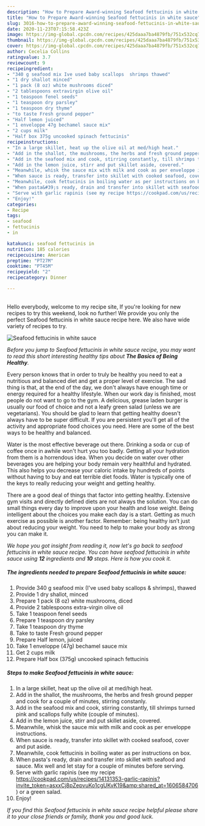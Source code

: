 ```yaml
---
description: "How to Prepare Award-winning Seafood fettucinis in white sauce"
title: "How to Prepare Award-winning Seafood fettucinis in white sauce"
slug: 3016-how-to-prepare-award-winning-seafood-fettucinis-in-white-sauce
date: 2020-11-23T07:15:58.423Z
image: https://img-global.cpcdn.com/recipes/425daaa7ba4879fb/751x532cq70/seafood-fettucinis-in-white-sauce-recipe-main-photo.jpg
thumbnail: https://img-global.cpcdn.com/recipes/425daaa7ba4879fb/751x532cq70/seafood-fettucinis-in-white-sauce-recipe-main-photo.jpg
cover: https://img-global.cpcdn.com/recipes/425daaa7ba4879fb/751x532cq70/seafood-fettucinis-in-white-sauce-recipe-main-photo.jpg
author: Cecelia Collins
ratingvalue: 3.7
reviewcount: 9
recipeingredient:
- "340 g seafood mix Ive used baby scallops  shrimps thawed"
- "1 dry shallot minced"
- "1 pack (8 oz) white mushrooms diced"
- "2 tablespoons extravirgin olive oil"
- "1 teaspoon fenel seeds"
- "1 teaspoon dry parsley"
- "1 teaspoon dry thyme"
- "to taste Fresh ground pepper"
- "Half lemon juiced"
- "1 enveloppe 47g bechamel sauce mix"
- "2 cups milk"
- "Half box 375g uncooked spinach fettucinis"
recipeinstructions:
- "In a large skillet, heat up the olive oil at med/high heat."
- "Add in the shallot, the mushrooms, the herbs and fresh ground pepper and cook for a couple of minutes, stirring constanly."
- "Add in the seafood mix and cook, stirring constantly, till shrimps turned pink and scallops fully white (couple of minutes)."
- "Add in the lemon juice, stirr and put skillet aside, covered."
- "Meanwhile, whisk the sauce mix with milk and cook as per enveloppe instructions."
- "When sauce is ready, transfer into skillet with cooked seafood, cover and put aside."
- "Meanwhile, cook fettucinis in boiling water as per instructions on box."
- "When pasta&#39;s ready, drain and transfer into skillet with seafood and sauce. Mix well and let stay for a couple of minutes before serving."
- "Serve with garlic rapinis (see my recipe https://cookpad.com/us/recipes/14131353-garlic-rapinis?invite_token=asxxCj8pZepvuKo1cgUKvK19&amp;shared_at=1606584706) or a green salad."
- "Enjoy!"
categories:
- Recipe
tags:
- seafood
- fettucinis
- in

katakunci: seafood fettucinis in 
nutrition: 185 calories
recipecuisine: American
preptime: "PT27M"
cooktime: "PT45M"
recipeyield: "2"
recipecategory: Dinner

---
```

<br>
Hello everybody, welcome to my recipe site, If you're looking for new recipes to try this weekend, look no further! We provide you only the perfect Seafood fettucinis in white sauce recipe here. We also have wide variety of recipes to try.
<br>


![Seafood fettucinis in white sauce](https://img-global.cpcdn.com/recipes/425daaa7ba4879fb/751x532cq70/seafood-fettucinis-in-white-sauce-recipe-main-photo.jpg)

<i>Before you jump to Seafood fettucinis in white sauce recipe, you may want to read this short interesting healthy tips about <strong>The Basics of Being Healthy</strong>.</i>

Every person knows that in order to truly be healthy you need to eat a nutritious and balanced diet and get a proper level of exercise. The sad thing is that, at the end of the day, we don't always have enough time or energy required for a healthy lifestyle. When our work day is finished, most people do not want to go to the gym. A delicious, grease laden burger is usually our food of choice and not a leafy green salad (unless we are vegetarians). You should be glad to learn that getting healthy doesn't always have to be super difficult. If you are persistent you'll get all of the activity and appropriate food choices you need. Here are some of the best ways to be healthy and balanced.

Water is the most effective beverage out there. Drinking a soda or cup of coffee once in awhile won't hurt you too badly. Getting all your hydration from them is a horrendous idea. When you decide on water over other beverages you are helping your body remain very healthful and hydrated. This also helps you decrease your caloric intake by hundreds of points without having to buy and eat terrible diet foods. Water is typically one of the keys to really reducing your weight and getting healthy.

There are a good deal of things that factor into getting healthy. Extensive gym visits and directly defined diets are not always the solution. You can do small things every day to improve upon your health and lose weight. Being intelligent about the choices you make each day is a start. Getting as much exercise as possible is another factor. Remember: being healthy isn’t just about reducing your weight. You need to help to make your body as strong you can make it. 


<i>We hope you got insight from reading it, now let's go back to seafood fettucinis in white sauce recipe. You can have seafood fettucinis in white sauce using <strong>12</strong> ingredients and <strong>10</strong> steps. Here is how you cook it.
</i>

##### The ingredients needed to prepare Seafood fettucinis in white sauce:

1. Provide 340 g seafood mix (I&#39;ve used baby scallops &amp; shrimps), thawed
1. Provide 1 dry shallot, minced
1. Prepare 1 pack (8 oz) white mushrooms, diced
1. Provide 2 tablespoons extra-virgin olive oil
1. Take 1 teaspoon fenel seeds
1. Prepare 1 teaspoon dry parsley
1. Take 1 teaspoon dry thyme
1. Take to taste Fresh ground pepper
1. Prepare Half lemon, juiced
1. Take 1 enveloppe (47g) bechamel sauce mix
1. Get 2 cups milk
1. Prepare Half box (375g) uncooked spinach fettucinis


##### Steps to make Seafood fettucinis in white sauce:

1. In a large skillet, heat up the olive oil at med/high heat.
1. Add in the shallot, the mushrooms, the herbs and fresh ground pepper and cook for a couple of minutes, stirring constanly.
1. Add in the seafood mix and cook, stirring constantly, till shrimps turned pink and scallops fully white (couple of minutes).
1. Add in the lemon juice, stirr and put skillet aside, covered.
1. Meanwhile, whisk the sauce mix with milk and cook as per enveloppe instructions.
1. When sauce is ready, transfer into skillet with cooked seafood, cover and put aside.
1. Meanwhile, cook fettucinis in boiling water as per instructions on box.
1. When pasta&#39;s ready, drain and transfer into skillet with seafood and sauce. Mix well and let stay for a couple of minutes before serving.
1. Serve with garlic rapinis (see my recipe https://cookpad.com/us/recipes/14131353-garlic-rapinis?invite_token=asxxCj8pZepvuKo1cgUKvK19&amp;shared_at=1606584706) or a green salad.
1. Enjoy!


<i>If you find this Seafood fettucinis in white sauce recipe helpful please share it to your close friends or family, thank you and good luck.</i>
